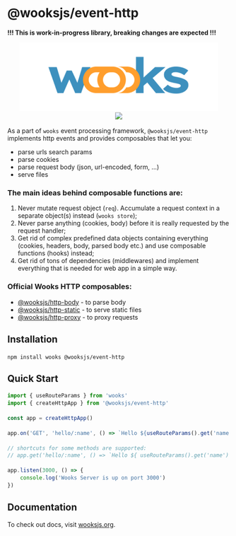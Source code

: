 # @wooksjs/event-http

**!!! This is work-in-progress library, breaking changes are expected !!!**

<p align="center">
<img src="../../wooks-logo.png" width="450px"><br>
<a  href="https://github.com/wooksjs/wooksjs/blob/main/LICENSE">
    <img src="https://img.shields.io/badge/License-MIT-green?style=for-the-badge" />
</a>
</p>

As a part of `wooks` event processing framework, `@wooksjs/event-http` implements http events and provides composables that let you:

-   parse urls search params
-   parse cookies
-   parse request body (json, url-encoded, form, ...)
-   serve files

### The main ideas behind composable functions are:

1. Never mutate request object (`req`). Accumulate a request context in a separate object(s) instead (`wooks store`);
2. Never parse anything (cookies, body) before it is really requested by the request handler;
3. Get rid of complex predefined data objects containing everything (cookies, headers, body, parsed body etc.) and use composable functions (hooks) instead;
4. Get rid of tons of dependencies (middlewares) and implement everything that is needed for web app in a simple way.

### Official Wooks HTTP composables:

-   [@wooksjs/http-body](https://github.com/wooksjs/wooksjs/tree/main/packages/http-body) - to parse body
-   [@wooksjs/http-static](https://github.com/wooksjs/wooksjs/tree/main/packages/http-static) - to serve static files
-   [@wooksjs/http-proxy](https://github.com/wooksjs/wooksjs/tree/main/packages/http-proxy) - to proxy requests

## Installation

`npm install wooks @wooksjs/event-http`

## Quick Start

```js
import { useRouteParams } from 'wooks'
import { createHttpApp } from '@wooksjs/event-http'

const app = createHttpApp()

app.on('GET', 'hello/:name', () => `Hello ${useRouteParams().get('name')}!`)

// shortcuts for some methods are supported:
// app.get('hello/:name', () => `Hello ${ useRouteParams().get('name') }!`)

app.listen(3000, () => {
    console.log('Wooks Server is up on port 3000')
})
```

## Documentation

To check out docs, visit [wooksjs.org](https://wooksjs.org/guide/http/).
